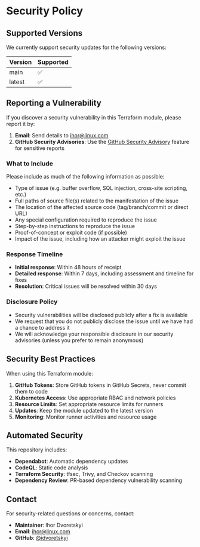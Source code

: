 # Security Policy

## Supported Versions

We currently support security updates for the following versions:

| Version | Supported          |
| ------- | ------------------ |
| main    | :white_check_mark: |
| latest  | :white_check_mark: |

## Reporting a Vulnerability

If you discover a security vulnerability in this Terraform module, please report it by:

1. **Email**: Send details to ihor@linux.com
2. **GitHub Security Advisories**: Use the [GitHub Security Advisory](https://github.com/idvoretskyi/terraform-arc-cluster/security/advisories) feature for sensitive reports

### What to Include

Please include as much of the following information as possible:

- Type of issue (e.g. buffer overflow, SQL injection, cross-site scripting, etc.)
- Full paths of source file(s) related to the manifestation of the issue
- The location of the affected source code (tag/branch/commit or direct URL)
- Any special configuration required to reproduce the issue
- Step-by-step instructions to reproduce the issue
- Proof-of-concept or exploit code (if possible)
- Impact of the issue, including how an attacker might exploit the issue

### Response Timeline

- **Initial response**: Within 48 hours of receipt
- **Detailed response**: Within 7 days, including assessment and timeline for fixes
- **Resolution**: Critical issues will be resolved within 30 days

### Disclosure Policy

- Security vulnerabilities will be disclosed publicly after a fix is available
- We request that you do not publicly disclose the issue until we have had a chance to address it
- We will acknowledge your responsible disclosure in our security advisories (unless you prefer to remain anonymous)

## Security Best Practices

When using this Terraform module:

1. **GitHub Tokens**: Store GitHub tokens in GitHub Secrets, never commit them to code
2. **Kubernetes Access**: Use appropriate RBAC and network policies
3. **Resource Limits**: Set appropriate resource limits for runners
4. **Updates**: Keep the module updated to the latest version
5. **Monitoring**: Monitor runner activities and resource usage

## Automated Security

This repository includes:

- **Dependabot**: Automatic dependency updates
- **CodeQL**: Static code analysis
- **Terraform Security**: tfsec, Trivy, and Checkov scanning
- **Dependency Review**: PR-based dependency vulnerability scanning

## Contact

For security-related questions or concerns, contact:
- **Maintainer**: Ihor Dvoretskyi
- **Email**: ihor@linux.com
- **GitHub**: [@idvoretskyi](https://github.com/idvoretskyi)